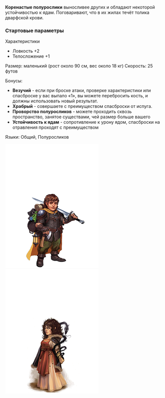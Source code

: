 **Коренастые полурослики** выносливее других и обладают некоторой устойчивостью к ядам. Поговаривают, что в их жилах течёт толика дварфской крови.

### Стартовые параметры
Характеристики
- Ловкость +2
- Телосложение +1

Размер: маленький (рост около 90 см, вес около 18 кг)
Скорость: 25 футов

Бонусы:
- **Везучий** - если при броске атаки, проверке характеристики или спасброске у вас выпало «1», вы можете перебросить кость, и должны использовать новый результат.
- **Храбрый** - совершаете с преимуществом спасброски от испуга.
- **Проворство полуросликов** - можете проходить сквозь пространство, занятое существами, чей размер больше вашего
- **Устойчивость к ядам** - сопротивление к урону ядом, спасброски на отравления проходят с преимуществом

Языки: Общий, Полуросликов

![Коренастый полурослик](/Img/R-halfling-stout1.png)![Коренастый полурослик](/Img/R-halfling-stout2.png)